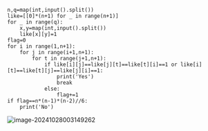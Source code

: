 ```
n,q=map(int,input().split())
like=[[0]*(n+1) for _ in range(n+1)]
for _ in range(q):
    x,y=map(int,input().split())
    like[x][y]=1
flag=0
for i in range(1,n+1):
    for j in range(i+1,n+1):
        for t in range(j+1,n+1):
            if like[i][j]==like[j][t]==like[t][i]==1 or like[i][t]==like[t][j]==like[j][i]==1:
                print('Yes')
                break
            else:
                flag+=1
if flag==n*(n-1)*(n-2)//6:
    print('No')
```

![image-20241028003149262](C:\Users\huawei\AppData\Roaming\Typora\typora-user-images\image-20241028003149262.png)